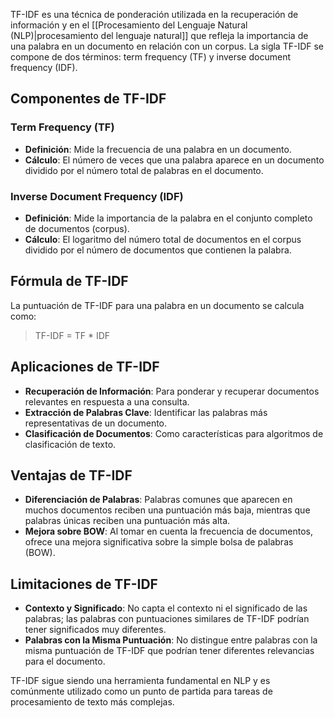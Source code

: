 
TF-IDF es una técnica de ponderación utilizada en la recuperación de información y en el [[Procesamiento del Lenguaje Natural (NLP)|procesamiento del lenguaje natural]] que refleja la importancia de una palabra en un documento en relación con un corpus. La sigla TF-IDF se compone de dos términos: term frequency (TF) y inverse document frequency (IDF).

## Componentes de TF-IDF

### Term Frequency (TF)
- **Definición**: Mide la frecuencia de una palabra en un documento.
- **Cálculo**: El número de veces que una palabra aparece en un documento dividido por el número total de palabras en el documento.

### Inverse Document Frequency (IDF)
- **Definición**: Mide la importancia de la palabra en el conjunto completo de documentos (corpus).
- **Cálculo**: El logaritmo del número total de documentos en el corpus dividido por el número de documentos que contienen la palabra.

## Fórmula de TF-IDF

La puntuación de TF-IDF para una palabra en un documento se calcula como:

> TF-IDF = TF * IDF

## Aplicaciones de TF-IDF

- **Recuperación de Información**: Para ponderar y recuperar documentos relevantes en respuesta a una consulta.
- **Extracción de Palabras Clave**: Identificar las palabras más representativas de un documento.
- **Clasificación de Documentos**: Como características para algoritmos de clasificación de texto.

## Ventajas de TF-IDF

- **Diferenciación de Palabras**: Palabras comunes que aparecen en muchos documentos reciben una puntuación más baja, mientras que palabras únicas reciben una puntuación más alta.
- **Mejora sobre BOW**: Al tomar en cuenta la frecuencia de documentos, ofrece una mejora significativa sobre la simple bolsa de palabras (BOW).

## Limitaciones de TF-IDF

- **Contexto y Significado**: No capta el contexto ni el significado de las palabras; las palabras con puntuaciones similares de TF-IDF podrían tener significados muy diferentes.
- **Palabras con la Misma Puntuación**: No distingue entre palabras con la misma puntuación de TF-IDF que podrían tener diferentes relevancias para el documento.

TF-IDF sigue siendo una herramienta fundamental en NLP y es comúnmente utilizado como un punto de partida para tareas de procesamiento de texto más complejas.
